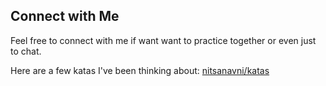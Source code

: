 ## Connect with Me

Feel free to connect with me if want want to practice together or even just to chat.

Here are a few katas I've been thinking about: [nitsanavni/katas](https://github.com/nitsanavni/katas)
